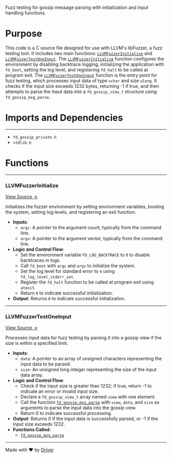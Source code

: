 <!--------------------------------------------------------------------------------->
<!-- IMPORTANT: This file is auto-generated by Driver (https://driver.ai). -------->
<!-- Manual edits may be overwritten on future commits. --------------------------->
<!--------------------------------------------------------------------------------->

Fuzz testing for gossip message parsing with initialization and input handling functions.

# Purpose
This code is a C source file designed for use with LLVM's libFuzzer, a fuzz testing tool. It includes two main functions: [`LLVMFuzzerInitialize`](<#llvmfuzzerinitialize>) and [`LLVMFuzzerTestOneInput`](<#llvmfuzzertestoneinput>). The [`LLVMFuzzerInitialize`](<#llvmfuzzerinitialize>) function configures the environment by disabling backtrace logging, initializing the application with `fd_boot`, setting the log level, and registering `fd_halt` to be called at program exit. The [`LLVMFuzzerTestOneInput`](<#llvmfuzzertestoneinput>) function is the entry point for fuzz testing, which processes input data of type `uchar` and size `ulong`. It checks if the input size exceeds 1232 bytes, returning -1 if true, and then attempts to parse the input data into a `fd_gossip_view_t` structure using `fd_gossip_msg_parse`.
# Imports and Dependencies

---
- `fd_gossip_private.h`
- `stdlib.h`


# Functions

---
### LLVMFuzzerInitialize<!-- {{#callable:LLVMFuzzerInitialize}} -->
[View Source →](<../../../../../src/flamenco/gossip/fuzz_gossip_msg_parse.c#L4>)

Initializes the fuzzer environment by setting environment variables, booting the system, setting log levels, and registering an exit function.
- **Inputs**:
    - `argc`: A pointer to the argument count, typically from the command line.
    - `argv`: A pointer to the argument vector, typically from the command line.
- **Logic and Control Flow**:
    - Set the environment variable `FD_LOG_BACKTRACE` to `0` to disable backtraces in logs.
    - Call `fd_boot` with `argc` and `argv` to initialize the system.
    - Set the log level for standard error to `4` using `fd_log_level_stderr_set`.
    - Register the `fd_halt` function to be called at program exit using `atexit`.
    - Return `0` to indicate successful initialization.
- **Output**: Returns `0` to indicate successful initialization.


---
### LLVMFuzzerTestOneInput<!-- {{#callable:LLVMFuzzerTestOneInput}} -->
[View Source →](<../../../../../src/flamenco/gossip/fuzz_gossip_msg_parse.c#L15>)

Processes input data for fuzz testing by parsing it into a gossip view if the size is within a specified limit.
- **Inputs**:
    - `data`: A pointer to an array of unsigned characters representing the input data to be parsed.
    - `size`: An unsigned long integer representing the size of the input data array.
- **Logic and Control Flow**:
    - Check if the input size is greater than 1232; if true, return -1 to indicate an error or invalid input size.
    - Declare a `fd_gossip_view_t` array named `view` with one element.
    - Call the function [`fd_gossip_msg_parse`](<fd_gossip_msg_parse.c.md#fd_gossip_msg_parse>) with `view`, `data`, and `size` as arguments to parse the input data into the gossip view.
    - Return 0 to indicate successful processing.
- **Output**: Returns 0 if the input data is successfully parsed, or -1 if the input size exceeds 1232.
- **Functions Called**:
    - [`fd_gossip_msg_parse`](<fd_gossip_msg_parse.c.md#fd_gossip_msg_parse>)



---
Made with ❤️ by [Driver](https://www.driver.ai/)